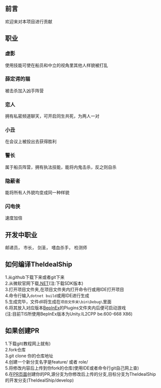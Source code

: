 ## 前言
欢迎来对本项目进行贡献
## 职业
### 虚影
使用技能可使在船员和中立的视角里其他人样貌被打乱

### 薛定谔的猫
被击杀加入凶手阵营

### 恋人
拥有私密频道聊天，可开启同生共死，为两人一对

### 小丑
在会议上被投出去获得胜利

### 警长
属于船员阵营，拥有执法技能，能将内鬼击杀，反之则自杀

### 隐蔽者
能将所有人外貌均变成同一种样貌

### 闪电侠
速度加倍

## 开发中职业
邮递员，
市长，
剑圣，
嗜血杀手，
检测师

## 如何编译TheIdealShip
1.从github下载下来或者git下来   
2.从微软官网下载[.NET](https://dotnet.microsoft.com/zh-cn/download)(注:下载SDK版本)   
3.打开项目文件夹,在项目文件夹内打开命令行或用IDE打开项目   
4.命令行输入`dotnet build`或用IDE进行生成   
5.生成完毕，文件dll将生成在`项目文件夹\bin\Debug\`里面   
6.将其放入对应版本[BepInEx](http://bepinex.dev)的Plugins文件夹内后便可启动游戏   
(注:目前TIS所使用BepInEx版本为Unity.IL2CPP be.600-668 X86)   

## 如果创建PR
1.下载git(教程网上就有)   
2.fork仓库   
3.git clone 你的仓库地址  
4.创建一个新分支名字是feature/ 或者 role/  
5.将修改内容后上传到你fork的仓库(使用IDE或者命令行git自己网上查)   
6.在[PR页面](https://github.com/TheIdealShipAU/TheIdealShip/pulls)创建你的PR,源分支为你修改后上传的分支,目标分支为TheIdealShip的开发分支(TheIdealShip/develop)   
